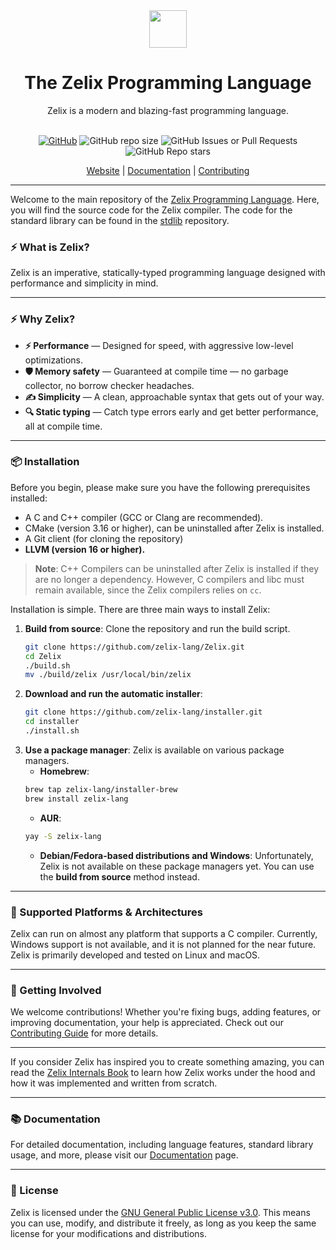 <div align="center">
    <img src="https://assets.zelixlang.dev/logo.png?update=true" height="60" width="60">
    <h1>The Zelix Programming Language</h1>
    Zelix is a modern and blazing-fast programming language.
    <br>
    <br>

[![GitHub](https://img.shields.io/github/license/zelix-lang/Zelix)](LICENSE)
![GitHub repo size](https://img.shields.io/github/repo-size/zelix-lang/Zelix)
![GitHub Issues or Pull Requests](https://img.shields.io/github/issues/zelix-lang/Zelix)
![GitHub Repo stars](https://img.shields.io/github/stars/zelix-lang/Zelix?style=flat)

[Website][Website] | [Documentation][Documentation] | [Contributing][Contributing]
</div>

---

[Website]: https://zelixlang.dev
[Documentation]: https://docs.zelixlang.dev
[Contributing]: CONTRIBUTING.md
[stdlib]: https://github.com/zelix-lang/stdlib

Welcome to the main repository of the [Zelix Programming Language][Website].
Here, you will find the source code for the Zelix compiler.
The code for the standard library can be found in the [stdlib] repository.

### ⚡ What is Zelix?

Zelix is an imperative, statically-typed programming language
designed with performance and simplicity in mind.

---

### ⚡ Why Zelix?

- **⚡ Performance** — Designed for speed, with aggressive low-level optimizations.
- **🛡 Memory safety** — Guaranteed at compile time — no garbage collector, no borrow checker headaches.
- **✍ Simplicity** — A clean, approachable syntax that gets out of your way.
- **🔍 Static typing** — Catch type errors early and get better performance, all at compile time.

---

### 📦 Installation

Before you begin, please make sure you have the following prerequisites installed:
- A C and C++ compiler (GCC or Clang are recommended).
- CMake (version 3.16 or higher), can be uninstalled after Zelix is installed.
- A Git client (for cloning the repository)
- **LLVM (version 16 or higher).**

> **Note**: C++ Compilers can be uninstalled after Zelix is installed if they are no longer a dependency.
> However, C compilers and libc must remain available, since the Zelix compilers relies on `cc`.

Installation is simple. There are three main ways to install Zelix:

1. **Build from source**: Clone the repository and run the build script.
   ```bash
   git clone https://github.com/zelix-lang/Zelix.git
   cd Zelix
   ./build.sh
   mv ./build/zelix /usr/local/bin/zelix
    ```
2. **Download and run the automatic installer**:
   ```bash
   git clone https://github.com/zelix-lang/installer.git
   cd installer
   ./install.sh
   ```
3. **Use a package manager**: Zelix is available on various package managers.
   - **Homebrew**: 
    ```bash
    brew tap zelix-lang/installer-brew
    brew install zelix-lang
    ```
    - **AUR**:
    ```bash
    yay -S zelix-lang
    ```
    - **Debian/Fedora-based distributions and Windows**:
    Unfortunately, Zelix is not available on these package managers yet.
    You can use the **build from source** method instead.

---

### 👾 Supported Platforms & Architectures
Zelix can run on almost any platform that supports a C compiler.
Currently, Windows support is not available, and it is not planned for the near future.
Zelix is primarily developed and tested on Linux and macOS.

---

### 🤝 Getting Involved
We welcome contributions! Whether you're fixing bugs, adding features, or improving documentation, your help is
appreciated. Check out our [Contributing Guide][Contributing] for more details.

---

If you consider Zelix has inspired you to create something amazing,
you can read the [Zelix Internals Book](https://docs.zelixlang.dev/zelix-internals-book)
to learn how Zelix works under the hood and how it was implemented and written from scratch.

---

### 📚 Documentation
For detailed documentation, including language features, standard library usage, and more,
please visit our [Documentation][Documentation] page.

---

### 📝 License
Zelix is licensed under the [GNU General Public License v3.0](LICENSE).
This means you can use, modify, and distribute it freely, as long as you keep the
same license for your modifications and distributions.